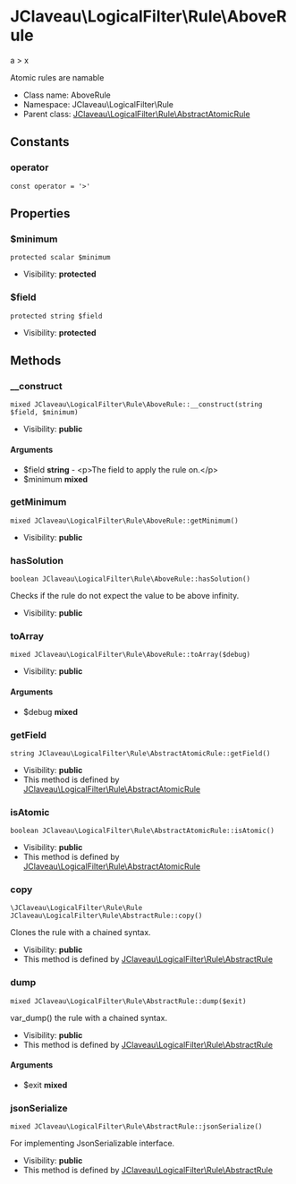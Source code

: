 JClaveau\LogicalFilter\Rule\AboveRule
===============

a &gt; x

Atomic rules are namable


* Class name: AboveRule
* Namespace: JClaveau\LogicalFilter\Rule
* Parent class: [JClaveau\LogicalFilter\Rule\AbstractAtomicRule](JClaveau-LogicalFilter-Rule-AbstractAtomicRule.md)



Constants
----------


### operator

    const operator = '>'





Properties
----------


### $minimum

    protected scalar $minimum





* Visibility: **protected**


### $field

    protected string $field





* Visibility: **protected**


Methods
-------


### __construct

    mixed JClaveau\LogicalFilter\Rule\AboveRule::__construct(string $field, $minimum)





* Visibility: **public**


#### Arguments
* $field **string** - &lt;p&gt;The field to apply the rule on.&lt;/p&gt;
* $minimum **mixed**



### getMinimum

    mixed JClaveau\LogicalFilter\Rule\AboveRule::getMinimum()





* Visibility: **public**




### hasSolution

    boolean JClaveau\LogicalFilter\Rule\AboveRule::hasSolution()

Checks if the rule do not expect the value to be above infinity.



* Visibility: **public**




### toArray

    mixed JClaveau\LogicalFilter\Rule\AboveRule::toArray($debug)





* Visibility: **public**


#### Arguments
* $debug **mixed**



### getField

    string JClaveau\LogicalFilter\Rule\AbstractAtomicRule::getField()





* Visibility: **public**
* This method is defined by [JClaveau\LogicalFilter\Rule\AbstractAtomicRule](JClaveau-LogicalFilter-Rule-AbstractAtomicRule.md)




### isAtomic

    boolean JClaveau\LogicalFilter\Rule\AbstractAtomicRule::isAtomic()





* Visibility: **public**
* This method is defined by [JClaveau\LogicalFilter\Rule\AbstractAtomicRule](JClaveau-LogicalFilter-Rule-AbstractAtomicRule.md)




### copy

    \JClaveau\LogicalFilter\Rule\Rule JClaveau\LogicalFilter\Rule\AbstractRule::copy()

Clones the rule with a chained syntax.



* Visibility: **public**
* This method is defined by [JClaveau\LogicalFilter\Rule\AbstractRule](JClaveau-LogicalFilter-Rule-AbstractRule.md)




### dump

    mixed JClaveau\LogicalFilter\Rule\AbstractRule::dump($exit)

var_dump() the rule with a chained syntax.



* Visibility: **public**
* This method is defined by [JClaveau\LogicalFilter\Rule\AbstractRule](JClaveau-LogicalFilter-Rule-AbstractRule.md)


#### Arguments
* $exit **mixed**



### jsonSerialize

    mixed JClaveau\LogicalFilter\Rule\AbstractRule::jsonSerialize()

For implementing JsonSerializable interface.



* Visibility: **public**
* This method is defined by [JClaveau\LogicalFilter\Rule\AbstractRule](JClaveau-LogicalFilter-Rule-AbstractRule.md)



